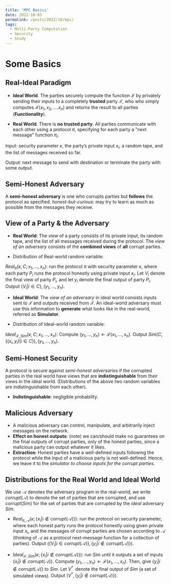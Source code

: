 ```yaml
---
title: 'MPC Basics'
date: 2022-10-03
permalink: /posts/2022/10/mpc/
tags:
  - Multi-Party Computation
  - Security
  - Study
---
```

<script
  src="https://cdn.mathjax.org/mathjax/latest/MathJax.js?config=TeX-AMS-MML_HTMLorMML"
  type="text/javascript">
</script>

# Some Basics

## Real-Ideal Paradigm

- **Ideal World**. The parties securely compute the function $\mathcal{F}$ by privately sending their inputs to a completely **trusted** party $\mathcal{T}$, who who simply computes $\mathcal{F}(x_1, x_2, ....x_n)$ and returns the result to all parties (**Functionality**).

- **Real World**. There is **no trusted party**. All parties communicate with each other using a protocol $\pi$, specifying for each party a "next message" function $\pi_{i}$.

Input: security parameter $\kappa$, the party’s private input $x_i$, a random tape, and the list of messages received so far.

Output: next message to send with destination or terminate the party with some output.

## Semi-Honest Adversary

A **semi-honest adversary** is one who corrupts parties but **follows** the protocol as specified. *honest-but-curious*: may try to learn as much as possible from the messages they receive.

## View of a Party & the Adversary
- **Real World**:
The *view* of a party consists of its private input, its random tape, and the list of all messages received during the protocol. The *view of an adversary*
consists of the **combined views** of **all** corrupt parties.

- Distribution of Real-world random variable:

$Real_{\pi} (\kappa, C; x_1, ..., x_n)$: run the protocol $\pi$ with security parameter $\kappa$, where each party $P_i$ runs the protocol honestly using private input $x_i$. Let $V_i$ denote the final view of party $P_i$, and let $y_i$ denote the final output of party $P_i$.
$\text{Output } \{ V_i \lvert i \in C \}, (y_1, ..., y_n)$.

- **Ideal World**: 
The *view of an adversary* in ideal world consists inputs sent to $\mathcal{T}$ and outputs received from $\mathcal{T}$. An ideal-world adversary must use this information to **generate** what looks like in the real-world, referred as **Simulator**.

- Distribution of Ideal-world random variable:

$Ideal_{\mathcal{F}, Sim} (\kappa, C; x_1, ..., x_n)$: Compute $(y_1, ..., y_n) \leftarrow \mathcal{F}(x_1, ..., x_n)$.
$\text{Output } Sim(C, \{ (x_i, y_i) \lvert i \in C \}), (y_1, ..., y_n)$.

## Semi-Honest Security
A protocol is secure against *semi-honest adversaries* if the corrupted parties in the real world have views that are **indistinguishable** from their views in the ideal world. (Distributions of the above two random variables are indistinguishable from each other).

- **Indistinguishable**: negligible probability.

## Malicious Adversary

- A malicious adversary can control, manipulate, and arbitrarily inject messages on the network.
- **Effect on honest outputs**: (note) we can/should make no guarantees on the final outputs of corrupt parties, only of the honest parties, since a
malicious party can output whatever it likes.
- **Extraction**: Honest parties have a well-defined inputs following the protocol while the input of a malicious party is not well-defined. Hence, we
leave it to the *simulator to choose inputs for the corrupt parties*.

## Distributions for the Real World and Ideal World
We use $\mathcal{A}$ denotes the adversary program in the real-world, we write $corrupt(\mathcal{A})$ to denote the set of parties that are corrupted, and use $corrupt(Sim)$ for the set of parties that are corrupted by the *ideal* adversary $Sim$. 

- $Real_{\pi, \mathcal{A}} (\kappa ; \{ x_i \lvert i \notin corrupt(\mathcal{A}) \})$: run the protocol on security parameter, where each honest party runs the protocol honestly using given private input $x_i$, and the messages of corrupt parties are chosen according to $\mathcal{A}$ (thinking of $\mathcal{A}$ as a protocol next-message function for a collection of parties).
$\text{Output } (\{ V_i \lvert i \in corrupt(\mathcal{A}) \}, \{y_i \lvert i \notin corrupt(\mathcal{A})\})$.

- $Ideal_{\mathcal{F}, Sim} (\kappa ; \{ x_i \lvert i \notin corrupt(\mathcal{A}) \})$: run $Sim$ until it outputs a set of inputs $\{ x_i \lvert i \notin corrupt(\mathcal{A}) \}$. Compute $(y_1, ..., y_n) \leftarrow \mathcal{F}(x_1, ..., x_n)$. Then, give $\{y_i \lvert i \notin corrupt(\mathcal{A})\}$ to $Sim$. Let $V^{\ast}$ denote the final output of $Sim$ (a set of simulated views).
$\text{Output } (V^{\ast}, \{y_i \lvert i \notin corrupt(\mathcal{A})\})$.
